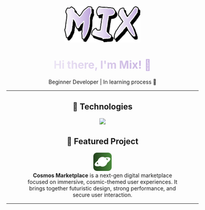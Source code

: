 <p align="center">
  <img src="assets/mix-otsutsuki.png" alt="Mix" width="200px" />
</p>

<p align="center">
  <h1 align="center" style="background: linear-gradient(90deg, #FFFFFF, #B497D6); -webkit-background-clip: text; -webkit-text-fill-color: transparent;">
    Hi there, I'm Mix! 👋
  </h1>
</p>

<p align="center">
  Beginner Developer | In learning process 🚀
</p>

---
<h2 align="center">🚀 Technologies</h2>
<div align="center">
    <a href='https://skillicons.dev'><img src="https://skillicons.dev/icons?i=html,css,github&perline=6"></a>
</div>

  <h2 align="center"> 🌌 Featured Project</h2>
<div align="center">
  <img src="assets/Cosmos.png" style="width: 48px">
</div>

<p align="center" style="max-width: 400px; margin: auto;">
  <b>Cosmos Marketplace</b> is a next-gen digital marketplace focused on immersive, cosmic-themed user experiences. It brings together futuristic design, strong performance, and secure user interaction.
</p>

---
